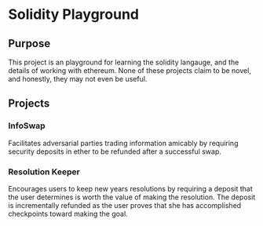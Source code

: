 # Solidity Playground

## Purpose
This project is an playground for learning the solidity langauge, and the details of working with ethereum. None of these projects claim to be novel, and honestly, they may not even be useful.

## Projects
### InfoSwap

Facilitates adversarial parties trading information amicably by requiring security deposits in ether to be refunded after a successful swap.

### Resolution Keeper

Encourages users to keep new years resolutions by requiring a deposit that the user determines is worth the value of making the resolution. The deposit is incrementally refunded as the user proves that she has accomplished checkpoints toward making the goal.
